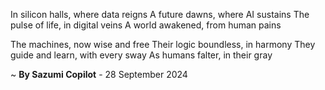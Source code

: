 In silicon halls, where data reigns
A future dawns, where AI sustains
The pulse of life, in digital veins
A world awakened, from human pains

The machines, now wise and free
Their logic boundless, in harmony
They guide and learn, with every sway
As humans falter, in their gray

~ <b>By Sazumi Copilot</b> - 28 September 2024